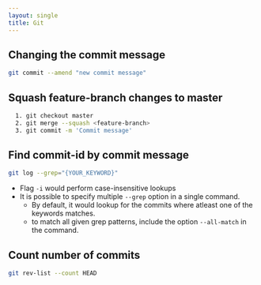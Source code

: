 ```yaml
---
layout: single
title: Git
---
```


## Changing the commit message
```bash
git commit --amend "new commit message"
```

## Squash feature-branch changes to master
```bash
  1. git checkout master
  2. git merge --squash <feature-branch>
  3. git commit -m 'Commit message'
```

## Find commit-id by commit message
```bash
git log --grep="{YOUR_KEYWORD}" 
```

- Flag `-i` would perform case-insensitive lookups
- It is possible to specify multiple `--grep` option in a single command.
  - By default, it would lookup for the commits where atleast one of the keywords matches. 
  - to match all given grep patterns, include the option `--all-match` in the command. 

## Count number of commits
```bash
git rev-list --count HEAD
```

